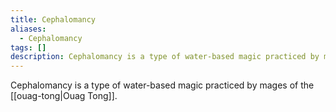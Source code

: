 ```yaml
---
title: Cephalomancy
aliases:
  - Cephalomancy
tags: []
description: Cephalomancy is a type of water-based magic practiced by mages of the Ouag Tong.
---
```

Cephalomancy is a type of water-based magic practiced by mages of the [[ouag-tong|Ouag Tong]].